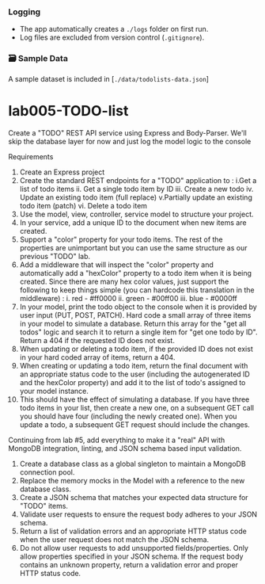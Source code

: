 ### Logging
- The app automatically creates a `./logs` folder on first run.
- Log files are excluded from version control (`.gitignore`). 

### 🗃 Sample Data
A sample dataset is included in [`./data/todolists-data.json`]

# lab005-TODO-list

Create a "TODO" REST API service using Express and Body-Parser. We'll skip the database layer for now and just log the model logic to the console

Requirements
1. Create an Express project
2. Create the standard REST endpoints for a "TODO" application to :
    i.Get a list of todo items
    ii. Get a single todo item by ID
    iii. Create a new todo
    iv. Update an existing todo item (full replace)
    v.Partially update an existing todo item (patch)
    vi. Delete a todo item
3. Use the model, view, controller, service model to structure your project.
4. In your service, add a unique ID to the document when new items are created.
5. Support a "color" property for your todo items. The rest of the properties are unimportant but you can use the same structure as our previous "TODO" lab.
6. Add a middleware that will inspect the "color" property and automatically add a "hexColor" property to a todo item when it is being created. Since there are many hex color values, just support the following to keep things simple (you can hardcode this translation in the middleware) :
    i. red - #ff0000
    ii. green - #00ff00
    iii. blue - #0000ff
7. In your model, print the todo object to the console when it is provided by user input (PUT, POST, PATCH). Hard code a small array of three items in your model to simulate a database. Return this array for the "get all todos" logic and search it to return a single item for "get one todo by ID". Return a 404 if the requested ID does not exist.
8. When updating or deleting a todo item, if the provided ID does not exist in your hard coded array of items, return a 404.
9. When creating or updating a todo item, return the final document with an appropriate status code to the user (including the autogenerated ID and the hexColor property) and add it to the list of todo's assigned to your model instance.
10. This should have the effect of simulating a database. If you have three todo items in your list, then create a new one, on a subsequent GET call you should have four (including the newly created one). When you update a todo, a subsequent GET request should include the changes.

Continuing from lab #5, add everything to make it a "real" API with MongoDB integration, linting, and JSON schema based input validation.

1. Create a database class as a global singleton to maintain a MongoDB connection pool.
2. Replace the memory mocks in the Model with a reference to the new database class.
3. Create a JSON schema that matches your expected data structure for "TODO" items.
4. Validate user requests to ensure the request body adheres to your JSON schema.
5. Return a list of validation errors and an appropriate HTTP status code when the user request does not match the JSON schema.
6. Do not allow user requests to add unsupported fields/properties. Only allow properties specified in your JSON schema. If the request body contains an unknown property, return a validation error and proper HTTP status code.